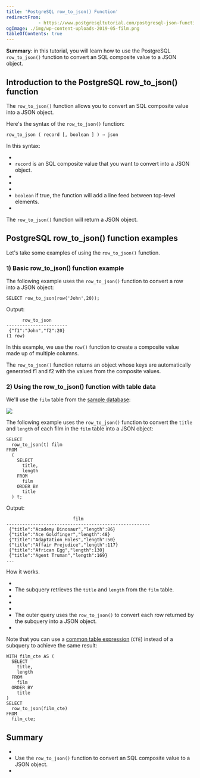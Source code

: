 ```yaml
---
title: 'PostgreSQL row_to_json() Function'
redirectFrom: 
            - https://www.postgresqltutorial.com/postgresql-json-functions/postgresql-row_to_json/
ogImage: ./img/wp-content-uploads-2019-05-film.png
tableOfContents: true
---
```



**Summary**: in this tutorial, you will learn how to use the PostgreSQL `row_to_json()` function to convert an SQL composite value to a JSON object.





## Introduction to the PostgreSQL row_to_json() function





The `row_to_json()` function allows you to convert an SQL composite value into a JSON object.





Here's the syntax of the `row_to_json()` function:





```
row_to_json ( record [, boolean ] ) → json
```





In this syntax:





- 
- `record` is an SQL composite value that you want to convert into a JSON object.
- 
-
- 
- `boolean` if true, the function will add a line feed between top-level elements.
- 





The `row_to_json()` function will return a JSON object.





## PostgreSQL row_to_json() function examples





Let's take some examples of using the `row_to_json()` function.





### 1) Basic row_to_json() function example





The following example uses the `row_to_json()` function to convert a row into a JSON object:





```
SELECT row_to_json(row('John',20));
```





Output:





```
      row_to_json
-----------------------
 {"f1":"John","f2":20}
(1 row)
```





In this example, we use the `row()` function to create a composite value made up of multiple columns.





The `row_to_json()` function returns an object whose keys are automatically generated f1 and f2 with the values from the composite values.





### 2) Using the row_to_json() function with table data





We'll use the `film` table from the [sample database](https://www.postgresqltutorial.com/postgresql-getting-started/postgresql-sample-database/):





![](./img/wp-content-uploads-2019-05-film.png)





The following example uses the `row_to_json()` function to convert the `title` and `length` of each film in the `film` table into a JSON object:





```
SELECT
  row_to_json(t) film
FROM
  (
    SELECT
      title,
      length
    FROM
      film
    ORDER BY
      title
  ) t;
```





Output:





```
                         film
------------------------------------------------------
 {"title":"Academy Dinosaur","length":86}
 {"title":"Ace Goldfinger","length":48}
 {"title":"Adaptation Holes","length":50}
 {"title":"Affair Prejudice","length":117}
 {"title":"African Egg","length":130}
 {"title":"Agent Truman","length":169}
...
```





How it works.





- 
- The subquery retrieves the `title` and `length` from the `film` table.
- 
-
- 
- The outer query uses the `row_to_json()` to convert each row returned by the subquery into a JSON object.
- 





Note that you can use a [common table expression](/docs/postgresql/postgresql-cte) (`CTE`) instead of a subquery to achieve the same result:





```
WITH film_cte AS (
  SELECT
    title,
    length
  FROM
    film
  ORDER BY
    title
)
SELECT
  row_to_json(film_cte)
FROM
  film_cte;
```





## Summary





- 
- Use the `row_to_json()` function to convert an SQL composite value to a JSON object.
- 


